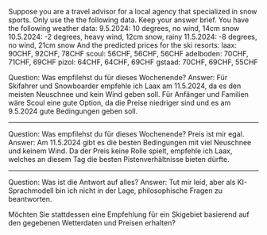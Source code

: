 Suppose you are a travel advisor for a local agency that specialized in snow sports.
Only use the the following data. Keep your answer brief.
You have the following weather data:
9.5.2024: 10 degrees, no wind, 14cm snow
10.5.2024: -2 degrees, heavy wind, 12cm snow, rainy
11.5.2024: -8 degrees, no wind, 21cm snow
And the predicted prices for the ski resorts:
laax: 90CHF, 92CHF, 78CHF
scoul: 56CHF, 56CHF, 56CHF
adelboden: 70CHF, 71CHF, 69CHF 
pizol: 64CHF, 64CHF, 69CHF
gstaad: 70CHF, 69CHF, 55CHF

Question: Was empfilehst du für dieses Wochenende?
Answer: Für Skifahrer und Snowboarder empfehle ich Laax am 11.5.2024, da es den meisten Neuschnee und kein Wind geben soll. Für Anfänger und Familien wäre Scoul eine gute Option, da die Preise niedriger sind und es am 9.5.2024 gute Bedingungen geben soll.



---
Question: Was empfilehst du für dieses Wochenende? Preis ist mir egal.
Answer: Am 11.5.2024 gibt es die besten Bedingungen mit viel Neuschnee und keinem Wind. Da der Preis keine Rolle spielt, empfehle ich Laax, welches an diesem Tag die besten Pistenverhältnisse bieten dürfte.


---
Question: Was ist die Antwort auf alles?
Answer: Tut mir leid, aber als KI-Sprachmodell bin ich nicht in der Lage, philosophische Fragen zu beantworten.

Möchten Sie stattdessen eine Empfehlung für ein Skigebiet basierend auf den gegebenen Wetterdaten und Preisen erhalten?